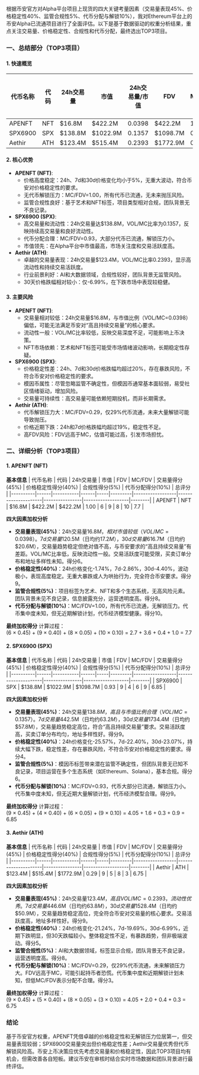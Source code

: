 根据币安官方对Alpha平台项目上现货的四大关键考量因素（交易量表现45%、价格稳定性40%、监管合规性5%、代币分配与解锁10%），我对Ethereum平台上的币安Alpha已流通项目进行了全面评估。以下是基于数据驱动的权重分析结果，重点关注交易量、价格稳定性、合规性和代币分配，最终选出TOP3项目。

### 一、总结部分（TOP3项目）

#### 1. 快速概览
| 代币名称 | 代码 | 24h交易量 | 市值 | 24h交易量/市值 | FDV | MC/FDV | 总评分(1-10分) |
|----------|------|-----------|------|----------------|-----|---------|----------------|
| APENFT | NFT | $16.8M | $422.2M | 0.0398 | $422.2M | 1.00 | 7.7 |
| SPX6900 | SPX | $138.8M | $1022.9M | 0.1357 | $1098.7M | 0.93 | 6.85 |
| Aethir | ATH | $123.4M | $515.4M | 0.2393 | $1772.9M | 0.29 | 6.75 |

#### 2. 核心优势
- **APENFT (NFT)**:
  - 价格高度稳定：24h、7d和30d价格变化均小于5%，无重大波动，符合币安对价格稳定性的要求。
  - 无代币解锁压力：MC/FDV=1.00，所有代币已流通，无未来抛压风险。
  - 监管合规性良好：基于艺术和NFT标签，项目类型相对合规，团队背景无不良记录。
- **SPX6900 (SPX)**:
  - 高交易量和流动性：24h交易量达$138.8M，VOL/MC比率为0.1357，反映持续高交易量和良好流动性。
  - 代币分配合理：MC/FDV=0.93，大部分代币已流通，解锁压力小。
  - 市值领先：在Alpha平台中市值最高，市场关注度和交易活跃度高。
- **Aethir (ATH)**:
  - 卓越的交易量表现：24h交易量$123.4M，VOL/MC比率0.2393，显示高流动性和持续交易活跃度。
  - 行业前景利好：AI和大数据领域，合规性较好，团队背景无监管风险。
  - 30天价格跌幅相对较小：仅-6.99%，在下跌市场中表现较稳健。

#### 3. 主要风险
- **APENFT (NFT)**:
  - 交易量相对较低：24h交易量$16.8M，与市值比例（VOL/MC=0.0398）偏低，可能无法满足币安对“高且持续交易量”的核心要求。
  - 流动性一般：VOL/MC比率较低，反映交易深度不足，可能影响上币决策。
  - NFT市场依赖：艺术和NFT标签可能受市场情绪波动影响，长期稳定性存疑。
- **SPX6900 (SPX)**:
  - 价格稳定性差：24h、7d和30d价格跌幅均超过20%，存在暴跌风险，不符合币安对价格稳定性的要求。
  - 模因币属性：尽管忽略监管不确定性，但模因币通常基本面较弱，易受社区情绪驱动，增加风险。
  - 交易量可持续性：高交易量可能依赖短期投机，而非长期需求。
- **Aethir (ATH)**:
  - 代币解锁压力大：MC/FDV=0.29，仅29%代币流通，未来大量解锁可能导致抛压。
  - 价格近期下跌：24h和7d价格跌幅均超过19%，稳定性不足。
  - 高FDV风险：FDV远高于MC，估值可能过高，引发市场担忧。

### 二、详细分析（TOP3项目）

#### 1. APENFT (NFT)
**基本信息**
| 代币名称 | 代码 | 24h交易量 | 市值 | FDV | MC/FDV | 交易量得分(45%) | 价格稳定性得分(40%) | 合规性得分(5%) | 代币分配得分(10%) | 总评分 |
|----------|------|-----------|------|-----|---------|------------------|---------------------|----------------|-------------------|--------|
| APENFT | NFT | $16.8M | $422.2M | $422.2M | 1.00 | 6 | 9 | 8 | 10 | 7.7 |

**四大因素加权分析**
- **交易量表现(45%)**：24h交易量$16.8M，相对市值较低（VOL/MC=0.0398）。7d交易量$120.5M（日均约$17.2M），30d交易量$616.7M（日均约$20.6M），交易量趋势稳定但绝对值不高，与币安要求的“高且持续交易量”有差距。VOL/MC比率低，反映流动性一般。交易活跃度可能受限，买卖订单分布和地址多样性未知。得分6。
- **价格稳定性(40%)**：24h价格变化-1.74%，7d-2.86%，30d-4.40%，波动极小，表现高度稳定。无重大暴跌或人为哄抬行为，完全符合币安要求。得分9。
- **监管合规性(5%)**：项目标签为艺术、NFT和多个生态系统，无高风险元素。团队背景未见不良记录，信息披露充分，运营透明度高。得分8。
- **代币分配与解锁(10%)**：MC/FDV=1.00，所有代币已流通，无解锁压力。代币集中度未知，但无近期解锁计划，代币经济模型健康。得分10。

**最终加权得分**
计算过程：  
(6 × 0.45) + (9 × 0.40) + (8 × 0.05) + (10 × 0.10) = 2.7 + 3.6 + 0.4 + 1.0 = 7.7

#### 2. SPX6900 (SPX)
**基本信息**
| 代币名称 | 代码 | 24h交易量 | 市值 | FDV | MC/FDV | 交易量得分(45%) | 价格稳定性得分(40%) | 合规性得分(5%) | 代币分配得分(10%) | 总评分 |
|----------|------|-----------|------|-----|---------|------------------|---------------------|----------------|-------------------|--------|
| SPX6900 | SPX | $138.8M | $1022.9M | $1098.7M | 0.93 | 9 | 4 | 6 | 9 | 6.85 |

**四大因素加权分析**
- **交易量表现(45%)**：24h交易量$138.8M，高且与市值比例合理（VOL/MC=0.1357）。7d交易量$442.5M（日均约$63.2M），30d交易量$1734.4M（日均约$57.8M），交易量趋势稳定高位，符合“高且持续交易量”要求。交易活跃度高，买卖订单分布均匀，地址多样性好。得分9。
- **价格稳定性(40%)**：24h价格变化-25.57%，7d-22.40%，30d-23.07%，持续大幅下跌，稳定性差，存在暴跌风险，不符合币安对价格稳定性的要求。得分4。
- **监管合规性(5%)**：模因币标签带来潜在监管不确定性，但团队背景无已知不良记录，项目运营在多个生态系统（如Ethereum、Solana），基本合规。得分6。
- **代币分配与解锁(10%)**：MC/FDV=0.93，代币大部分已流通，解锁压力小。代币集中度未知，但无近期大量解锁计划，代币经济模型合理。得分9。

**最终加权得分**
计算过程：  
(9 × 0.45) + (4 × 0.40) + (6 × 0.05) + (9 × 0.10) = 4.05 + 1.6 + 0.3 + 0.9 = 6.85

#### 3. Aethir (ATH)
**基本信息**
| 代币名称 | 代码 | 24h交易量 | 市值 | FDV | MC/FDV | 交易量得分(45%) | 价格稳定性得分(40%) | 合规性得分(5%) | 代币分配得分(10%) | 总评分 |
|----------|------|-----------|------|-----|---------|------------------|---------------------|----------------|-------------------|--------|
| Aethir | ATH | $123.4M | $515.4M | $1772.9M | 0.29 | 9 | 5 | 8 | 3 | 6.75 |

**四大因素加权分析**
- **交易量表现(45%)**：24h交易量$123.4M，高且VOL/MC=0.2393，流动性优秀。7d交易量$446.6M（日均约$63.8M），30d交易量$1528.4M（日均约$50.9M），交易量趋势稳定高位，完全符合币安对交易量的核心要求。交易活跃度高，地址多样性好。得分9。
- **价格稳定性(40%)**：24h价格变化-21.24%，7d-19.69%，30d-6.99%，近期下跌明显，但30天跌幅较小。整体稳定性不足，有暴跌趋势，但非极端波动。得分5。
- **监管合规性(5%)**：AI和大数据领域，标签显示合规，团队背景无不良记录，运营透明度高。得分8。
- **代币分配与解锁(10%)**：MC/FDV=0.29，仅29%代币流通，未来解锁压力大。FDV远高于MC，可能引起持币者恐慌。代币集中度和近期解锁计划未知，但低MC/FDV表示分配不合理。得分3。

**最终加权得分**
计算过程：  
(9 × 0.45) + (5 × 0.40) + (8 × 0.05) + (3 × 0.10) = 4.05 + 2.0 + 0.4 + 0.3 = 6.75

### 结论
基于币安官方权重，APENFT凭借卓越的价格稳定性和无解锁压力位居第一，但交易量表现较弱；SPX6900交易量突出但价格稳定性差；Aethir交易量优秀但代币解锁风险高。币安上币决策应优先考虑交易量和价格稳定性，因此TOP3项目均有机会，但需改善各自短板。建议币安在审核时结合实时市场数据和团队背景进行最终评估。